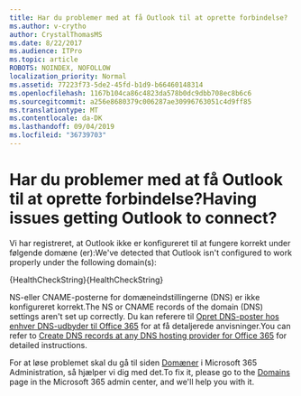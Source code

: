 ```yaml
---
title: Har du problemer med at få Outlook til at oprette forbindelse?
ms.author: v-crytho
author: CrystalThomasMS
ms.date: 8/22/2017
ms.audience: ITPro
ms.topic: article
ROBOTS: NOINDEX, NOFOLLOW
localization_priority: Normal
ms.assetid: 77223f73-5de2-45fd-b1d9-b66460148314
ms.openlocfilehash: 1167b104ca86c4823da578b0dc9dbb708ec8b6c6
ms.sourcegitcommit: a256e8680379c006287ae30996763051c4d9ff85
ms.translationtype: MT
ms.contentlocale: da-DK
ms.lasthandoff: 09/04/2019
ms.locfileid: "36739703"
---
```

# <a name="having-issues-getting-outlook-to-connect"></a><span data-ttu-id="7dba9-102">Har du problemer med at få Outlook til at oprette forbindelse?</span><span class="sxs-lookup"><span data-stu-id="7dba9-102">Having issues getting Outlook to connect?</span></span>

<span data-ttu-id="7dba9-103">Vi har registreret, at Outlook ikke er konfigureret til at fungere korrekt under følgende domæne (er):</span><span class="sxs-lookup"><span data-stu-id="7dba9-103">We've detected that Outlook isn't configured to work properly under the following domain(s):</span></span>
  
<span data-ttu-id="7dba9-104">{HealthCheckString}</span><span class="sxs-lookup"><span data-stu-id="7dba9-104">{HealthCheckString}</span></span>
  
<span data-ttu-id="7dba9-105">NS-eller CNAME-posterne for domæneindstillingerne (DNS) er ikke konfigureret korrekt.</span><span class="sxs-lookup"><span data-stu-id="7dba9-105">The NS or CNAME records of the domain (DNS) settings aren't set up correctly.</span></span> <span data-ttu-id="7dba9-106">Du kan referere til [Opret DNS-poster hos enhver DNS-udbyder til Office 365](https://docs.microsoft.com/office365/admin/get-help-with-domains/create-dns-records-at-any-dns-hosting-provider) for at få detaljerede anvisninger.</span><span class="sxs-lookup"><span data-stu-id="7dba9-106">You can refer to [Create DNS records at any DNS hosting provider for Office 365](https://docs.microsoft.com/office365/admin/get-help-with-domains/create-dns-records-at-any-dns-hosting-provider) for detailed instructions.</span></span> 
  
<span data-ttu-id="7dba9-107">For at løse problemet skal du gå til siden [Domæner](https://admin.microsoft.com/adminportal/home#/Domains) i Microsoft 365 Administration, så hjælper vi dig med det.</span><span class="sxs-lookup"><span data-stu-id="7dba9-107">To fix it, please go to the [Domains](https://admin.microsoft.com/adminportal/home#/Domains) page in the Microsoft 365 admin center, and we'll help you with it.</span></span> 

  

